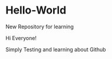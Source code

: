 # Hello-World
New Repository for learning

Hi Everyone!

  Simply Testing and learning about Github 
